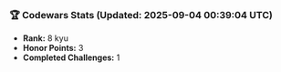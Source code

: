 ### 🏆 Codewars Stats (Updated: 2025-09-04 00:39:04 UTC)

- **Rank:** 8 kyu
- **Honor Points:** 3
- **Completed Challenges:** 1

